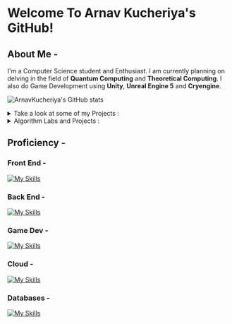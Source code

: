# Welcome To Arnav Kucheriya's GitHub!
## About Me -
I'm a Computer Science student and Enthusiast. I am currently planning on delving in the field of **Quantum Computing** and **Theoretical Computing**.
I also do Game Development using **Unity**, **Unreal Engine 5** and **Cryengine**.

![ArnavKucheriya's GitHub stats](https://github-readme-stats.vercel.app/api?username=ArnavKucheriya&show_icons=true&theme=dracula)

<details>
<summary>Take a look at some of my Projects :</summary>
<br>
<a href="https://arnavkucheriya.github.io/InitialDrift/">Initial Drift</a>

![IMAGE1](https://github.com/ArnavKucheriya/InitialDrift/blob/main/Images/Screenshot%20(62).png)

<a href="https://arnavkucheriya.github.io/DoomsDay_Fractals/">Dooms Day Fractals</a>

![Julia2](https://github.com/ArnavKucheriya/DoomsDay_Fractals/blob/main/ReadMeImgs/Screenshot%20(4).png)

<a href="https://arnavkucheriya.github.io/CityRunner/">City Runner</a>

![Start Screen](https://github.com/ArnavKucheriya/CityRunner/blob/main/Images/Screenshot%20(57).png)
</details>

<details>
  <summary>Algorithm Labs and Projects :</summary>
  <br>
  <a href="https://github.com/ArnavKucheriya/CS3_CRHS">CR-CS Algorithms</a>
  
  <a href="https://github.com/ArnavKucheriya/CS4_ReGex_Labs">CS4-Regex</a>
  </details>
  
## Proficiency -

### Front End -

  [![My Skills](https://skillicons.dev/icons?i=js,html,css,angular,react,jquery)](https://skillicons.dev)
  
### Back End -

  [![My Skills](https://skillicons.dev/icons?i=java,cpp,cs,c,python,rust)](https://skillicons.dev)
  
### Game Dev -

  [![My Skills](https://skillicons.dev/icons?i=unity,unreal)](https://skillicons.dev)

### Cloud -

  [![My Skills](https://skillicons.dev/icons?i=azure,aws)](https://skillicons.dev)
  
### Databases -

  [![My Skills](https://skillicons.dev/icons?i=mysql,mongodb)](https://skillicons.dev)




<!--
**ArnavKucheriya/ArnavKucheriya** is a ✨ _special_ ✨ repository because its `README.md` (this file) appears on your GitHub profile.

Here are some ideas to get you started:

- 🔭 I’m currently working on ...
- 🌱 I’m currently learning ...
- 👯 I’m looking to collaborate on ...
- 🤔 I’m looking for help with ...
- 💬 Ask me about ...
- 📫 How to reach me: ...
- 😄 Pronouns: ...
- ⚡ Fun fact: ...
-->
